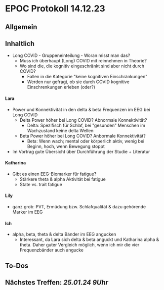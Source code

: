 # EPOC Protokoll 14.12.23
## Allgemein
## Inhaltlich
- Long COVID - Gruppeneinteilung - Woran misst man das?
  - Muss ich überhaupt (Long) COVID mit reinnehmen in Theorie?
  - Wo sind die, die kognitiv eingeschränkt sind aber nicht durch COVID?
    - Fallen in die Kategorie "keine kognitiven Einschränkungen"
    - Werden nur gefragt, ob sie durch COVID kognitive Einschrenkungen erleben (oder?)
#### Lara
- Power und Konnektivität in den delta & beta Frequenzen im EEG bei Long COVID
  - Delta Power höher bei Long COVID? Abnormale Konnektivität?
    - Delta: Spezifisch für Schlaf, bei "gesunden" Menschen im Wachzustand keine delta Wellen
  - Beta Power höher bei Long COVID? Anbormale Konnektivität?
    - Beta: Wenn wach; mental oder körperlich aktiv, wenig bei Beginn, hoch, wenn Bewegung stoppt
- Im Vortrag gute Übersicht über Durchführung der Studie + Literatur
#### Katharina
- Gibt es einen EEG-Biomarker für fatigue?
  - Stärkere theta & alpha Aktivität bei fatigue
  - State vs. trait fatigue
#### Lily
- ganz grob: PVT, Ermüdung bzw. Schlafqualität & dazu gehörende Marker im EEG
#### Ich
- alpha, beta, theta & delta Bänder im EEG angucken
  - Interessant, da Lara sich delta & beta anguckt und Katharina alpha & theta.
    Daher guter Vergleich möglich, wenn ich mir die vier Frequenzbänder auch angucke
## To-Dos
## Nächstes Treffen: *25.01.24 9Uhr*
